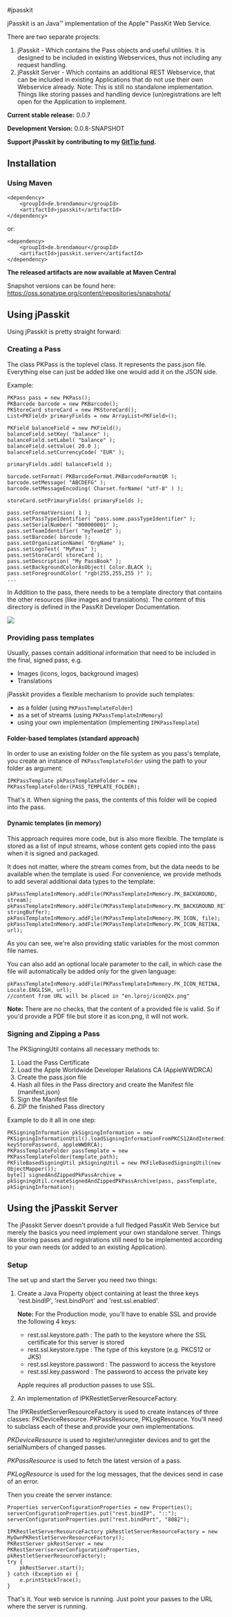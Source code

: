 #jpasskit

jPasskit is an Java&trade; implementation of the Apple&trade; PassKit Web Service.

There are two separate projects:

1. jPasskit - Which contains the Pass objects and useful utilities. It is designed to be included in existing Webservices, thus not including any request handling.
2. jPasskit Server -  Which contains an additional REST Webservice, that can be included in existing Applications that do not use their own Webservice already. Note: This is still no standalone implementation. Things like storing passes and handling device (un)registrations are left open for the Application to implement.

**Current stable release:** 0.0.7

**Development Version:** 0.0.8-SNAPSHOT

**Support jPasskit by contributing to my [GitTip fund](https://www.gittip.com/drallgood/).**

## Installation

### Using Maven

	<dependency>
		<groupId>de.brendamour</groupId>
		<artifactId>jpasskit</artifactId>
	</dependency>

or:
	
	<dependency>
		<groupId>de.brendamour</groupId>
		<artifactId>jpasskit.server</artifactId>
	</dependency>


**The released artifacts are now available at Maven Central**

Snapshot versions can be found here: https://oss.sonatype.org/content/repositories/snapshots/
	
	
## Using jPasskit

Using jPasskit is pretty straight forward:

### Creating a Pass

The class PKPass is the toplevel class. It represents the pass.json file. Everything else can just be added like one would add it on the JSON side.

Example:

	PKPass pass = new PKPass();
	PKBarcode barcode = new PKBarcode();
	PKStoreCard storeCard = new PKStoreCard();
	List<PKField> primaryFields = new ArrayList<PKField>();
	
	PKField balanceField = new PKField();
	balanceField.setKey( "balance" );
	balanceField.setLabel( "balance" );
	balanceField.setValue( 20.0 );
	balanceField.setCurrencyCode( "EUR" );

	primaryFields.add( balanceField );

	barcode.setFormat( PKBarcodeFormat.PKBarcodeFormatQR );
	barcode.setMessage( "ABCDEFG" );
	barcode.setMessageEncoding( Charset.forName( "utf-8" ) );

	storeCard.setPrimaryFields( primaryFields );
	
	pass.setFormatVersion( 1 );
	pass.setPassTypeIdentifier( "pass.some.passTypeIdentifier" );
	pass.setSerialNumber( "000000001" );
	pass.setTeamIdentifier( "myTeamId" );
	pass.setBarcode( barcode );
	pass.setOrganizationName( "OrgName" );
	pass.setLogoText( "MyPass" );
	pass.setStoreCard( storeCard );
	pass.setDescription( "My PassBook" );
	pass.setBackgroundColorAsObject( Color.BLACK );
	pass.setForegroundColor( "rgb(255,255,255 )" );
	...


In Addition to the pass, there needs to be a template directory that contains the other resources (like images and translations). The content of this directory is defined in the PassKit Developer Documentation.

<img src="https://github.com/bitzeche/jpasskit/raw/master/passFolder.png">

### Providing pass templates

Usually, passes contain additional information that need to be included in the final, signed pass, e.g.

- Images (icons, logos, background images)
- Translations

jPasskit provides a flexible mechanism to provide such templates:

- as a folder (using ```PKPassTemplateFolder```)
- as a set of streams (using ```PKPassTemplateInMemory```)
- using your own implementation (implementing ```IPKPassTemplate```)

#### Folder-based templates (standard approach)

In order to use an existing folder on the file system as you pass's template, you create an instance of ```PKPassTemplateFolder``` using the path to your folder as argument:

```
IPKPassTemplate pkPassTemplateFolder = new PKPassTemplateFolder(PASS_TEMPLATE_FOLDER);
```

That's it. When signing the pass, the contents of this folder will be copied into the pass.

#### Dynamic templates (in memory) 

This approach requires more code, but is also more flexible. The template is stored as a list of input streams, whose content gets copied into the pass when it is signed and packaged.

It does not matter, where the stream comes from, but the data needs to be available when the template is used.
For convenience, we provide methods to add several additional data types to the template:

```
pkPassTemplateInMemory.addFile(PKPassTemplateInMemory.PK_BACKGROUND, stream);
pkPassTemplateInMemory.addFile(PKPassTemplateInMemory.PK_BACKGROUND_RETINA, stringBuffer);
pkPassTemplateInMemory.addFile(PKPassTemplateInMemory.PK_ICON, file);
pkPassTemplateInMemory.addFile(PKPassTemplateInMemory.PK_ICON_RETINA, url);
``` 

As you can see, we're also providing static variables for the most common file names.

You can also add an optional locale parameter to the call, in which case the file will automatically be added only for the given language:
```
pkPassTemplateInMemory.addFile(PKPassTemplateInMemory.PK_ICON_RETINA, Locale.ENGLISH, url); 
//content from URL will be placed in "en.lproj/icon@2x.png"
```

**Note:** There are no checks, that the content of a provided file is valid. So if you'd provide a PDF file but store it as icon.png, it will not work. 

### Signing and Zipping a Pass

The PKSigningUtil contains all necessary methods to:

1. Load the Pass Certificate
2. Load the Apple Worldwide Developer Relations CA (AppleWWDRCA)
3. Create the pass.json file
4. Hash all files in the Pass directory and create the Manifest file (manifest.json)
5. Sign the Manifest file
6. ZIP the finished Pass directory


Example to do it all in one step: 
```
PKSigningInformation pkSigningInformation = new  PKSigningInformationUtil().loadSigningInformationFromPKCS12AndIntermediateCertificate(keyStorePath,  keyStorePassword, appleWWDRCA);
PKPassTemplateFolder passTemplate = new PKPassTemplateFolder(template_path);
PKFileBasedSigningUtil pkSigningUtil = new PKFileBasedSigningUtil(new ObjectMapper());
byte[] signedAndZippedPkPassArchive = pkSigningUtil.createSignedAndZippedPkPassArchive(pass, passTemplate, pkSigningInformation);
```
	
## Using the jPasskit Server

The jPasskit Server doesn't provide a full fledged PassKit Web Service but merely the basics you need implement your own standalone server. Things like storing passes and registrations still need to be implemented according to your own needs (or added to an existing Application).

### Setup

The set up and start the Server you need two things:

1. Create a Java Property object containing at least the three keys 'rest.bindIP', 'rest.bindPort' and 'rest.ssl.enabled'.
    
	**Note:**
	For the Production mode, you'll have to enable SSL and provide the following 4 keys:
	- rest.ssl.keystore.path : The path to the keystore where the SSL certificate for this server is stored
	- rest.ssl.keystore.type : The type of this keystore (e.g. PKCS12 or JKS)
	- rest.ssl.keystore.password : The password to access the keystore
	- rest.ssl.key.password : The password to access the private key
	
	Apple requires all production passes to use SSL.
2. An implementation of IPKRestletServerResourceFactory.

The IPKRestletServerResourceFactory is used to create instances of three classes: PKDeviceResource. PKPassResource, PKLogResource. You'll need to subclass each of these and provide your own implementations. 

*PKDeviceResource* is used to register/unregister devices and to get the serialNumbers of changed passes.

*PKPassResource* is used to fetch the latest version of a pass.

*PKLogResource* is used for the log messages, that the devices send in case of an error.

Then you create the server instance:

	Properties serverConfigurationProperties = new Properties();
	serverConfigurationProperties.put("rest.bindIP", "::");
	serverConfigurationProperties.put("rest.bindPort", "8082");

	IPKRestletServerResourceFactory pkRestletServerResourceFactory = new MyOwnPKRestletServerResourceFactory();
	PKRestServer pkRestServer = new PKRestServer(serverConfigurationProperties, pkRestletServerResourceFactory);
	try {
		pkRestServer.start();
	} catch (Exception e) {
		e.printStackTrace();
	}
	
That's it. Your web service is running. Just point your passes to the URL where the server is running.
